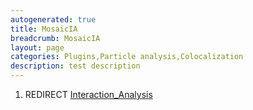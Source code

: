 ```yaml
---
autogenerated: true
title: MosaicIA
breadcrumb: MosaicIA
layout: page
categories: Plugins,Particle analysis,Colocalization
description: test description
---
```


1.  REDIRECT [Interaction\_Analysis](Interaction_Analysis "wikilink")

  
